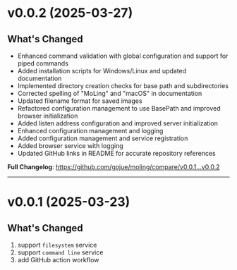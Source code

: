 # v0.0.2 (2025-03-27)

## What's Changed
- Enhanced command validation with global configuration and support for piped commands
- Added installation scripts for Windows/Linux and updated documentation
- Implemented directory creation checks for base path and subdirectories
- Corrected spelling of "MoLing" and "macOS" in documentation
- Updated filename format for saved images
- Refactored configuration management to use BasePath and improved browser initialization
- Added listen address configuration and improved server initialization
- Enhanced configuration management and logging
- Added configuration management and service registration
- Added browser service with logging
- Updated GitHub links in README for accurate repository references

**Full Changelog**: https://github.com/gojue/moling/compare/v0.0.1...v0.0.2
<hr>

# v0.0.1 (2025-03-23)

## What's Changed
1. support `filesystem` service
2. support `command line` service
3. add GitHub action workflow

